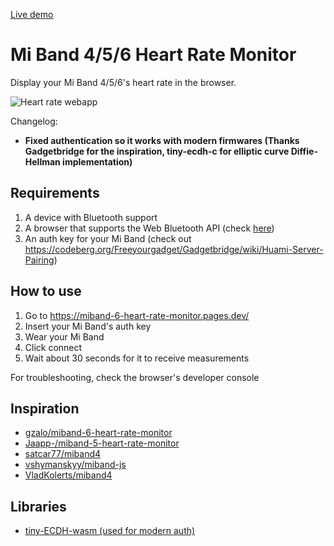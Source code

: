 [Live demo](https://miband-6-heart-rate-monitor.pages.dev/)

# Mi Band 4/5/6 Heart Rate Monitor

Display your Mi Band 4/5/6's heart rate in the browser. 

![Heart rate webapp](img/screenshot.png)

Changelog:
- **Fixed authentication so it works with modern firmwares (Thanks Gadgetbridge for the inspiration, tiny-ecdh-c for elliptic curve Diffie-Hellman implementation)** 

## Requirements

1. A device with Bluetooth support
2. A browser that supports the Web Bluetooth API (check [here](https://caniuse.com/web-bluetooth))
3. An auth key for your Mi Band (check out https://codeberg.org/Freeyourgadget/Gadgetbridge/wiki/Huami-Server-Pairing)

## How to use

1. Go to https://miband-6-heart-rate-monitor.pages.dev/
2. Insert your Mi Band's auth key
3. Wear your Mi Band
3. Click connect
4. Wait about 30 seconds for it to receive measurements

For troubleshooting, check the browser's developer console

## Inspiration

- [gzalo/miband-6-heart-rate-monitor](https://github.com/gzalo/miband-6-heart-rate-monitor)
- [Jaapp-/miband-5-heart-rate-monitor](https://github.com/Jaapp-/miband-5-heart-rate-monitor)
- [satcar77/miband4](https://github.com/satcar77/miband4)
- [vshymanskyy/miband-js](https://github.com/vshymanskyy/miband-js)
- [VladKolerts/miband4](https://github.com/VladKolerts/miband4)

## Libraries

- [tiny-ECDH-wasm (used for modern auth)](https://github.com/gzalo/tiny-ECDH-wasm)
